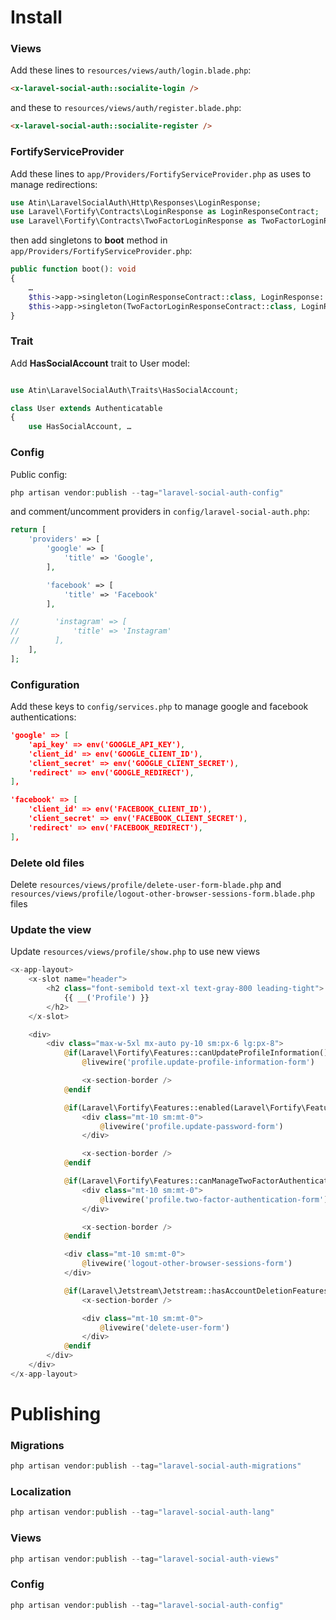 # Install
### Views
Add these lines to `resources/views/auth/login.blade.php`:

```html
<x-laravel-social-auth::socialite-login />
```

and these to `resources/views/auth/register.blade.php`:

```html
<x-laravel-social-auth::socialite-register />
```

### FortifyServiceProvider
Add these lines to `app/Providers/FortifyServiceProvider.php` as uses to manage redirections:

```php
use Atin\LaravelSocialAuth\Http\Responses\LoginResponse;
use Laravel\Fortify\Contracts\LoginResponse as LoginResponseContract;
use Laravel\Fortify\Contracts\TwoFactorLoginResponse as TwoFactorLoginResponseContract;
```

then add singletons to **boot** method in `app/Providers/FortifyServiceProvider.php`:

```php
public function boot(): void
{
    …
    $this->app->singleton(LoginResponseContract::class, LoginResponse::class);
    $this->app->singleton(TwoFactorLoginResponseContract::class, LoginResponse::class);
}
```

### Trait
Add **HasSocialAccount** trait to User model:

```php

use Atin\LaravelSocialAuth\Traits\HasSocialAccount;

class User extends Authenticatable
{
    use HasSocialAccount, …
```

### Config
Public config:
```php
php artisan vendor:publish --tag="laravel-social-auth-config"
```

and comment/uncomment providers in `config/laravel-social-auth.php`:
```php
return [
    'providers' => [
        'google' => [
            'title' => 'Google',
        ],

        'facebook' => [
            'title' => 'Facebook'
        ],

//        'instagram' => [
//            'title' => 'Instagram'
//        ],
    ],
];
```

### Configuration
Add these keys to `config/services.php` to manage google and facebook authentications:

```json
'google' => [
    'api_key' => env('GOOGLE_API_KEY'),
    'client_id' => env('GOOGLE_CLIENT_ID'),
    'client_secret' => env('GOOGLE_CLIENT_SECRET'),
    'redirect' => env('GOOGLE_REDIRECT'),
],

'facebook' => [
    'client_id' => env('FACEBOOK_CLIENT_ID'),
    'client_secret' => env('FACEBOOK_CLIENT_SECRET'),
    'redirect' => env('FACEBOOK_REDIRECT'),
],
```

### Delete old files
Delete `resources/views/profile/delete-user-form-blade.php` and `resources/views/profile/logout-other-browser-sessions-form.blade.php` files

### Update the view
Update `resources/views/profile/show.php` to use new views

```php
<x-app-layout>
    <x-slot name="header">
        <h2 class="font-semibold text-xl text-gray-800 leading-tight">
            {{ __('Profile') }}
        </h2>
    </x-slot>

    <div>
        <div class="max-w-5xl mx-auto py-10 sm:px-6 lg:px-8">
            @if(Laravel\Fortify\Features::canUpdateProfileInformation())
                @livewire('profile.update-profile-information-form')

                <x-section-border />
            @endif

            @if(Laravel\Fortify\Features::enabled(Laravel\Fortify\Features::updatePasswords()) && ! auth()->user()->socialAccount)
                <div class="mt-10 sm:mt-0">
                    @livewire('profile.update-password-form')
                </div>

                <x-section-border />
            @endif

            @if(Laravel\Fortify\Features::canManageTwoFactorAuthentication() && ! auth()->user()->socialAccount)
                <div class="mt-10 sm:mt-0">
                    @livewire('profile.two-factor-authentication-form')
                </div>

                <x-section-border />
            @endif

            <div class="mt-10 sm:mt-0">
                @livewire('logout-other-browser-sessions-form')
            </div>

            @if(Laravel\Jetstream\Jetstream::hasAccountDeletionFeatures())
                <x-section-border />

                <div class="mt-10 sm:mt-0">
                    @livewire('delete-user-form')
                </div>
            @endif
        </div>
    </div>
</x-app-layout>
```

# Publishing
### Migrations
```php
php artisan vendor:publish --tag="laravel-social-auth-migrations"
```

### Localization
```php
php artisan vendor:publish --tag="laravel-social-auth-lang"
```

### Views
```php
php artisan vendor:publish --tag="laravel-social-auth-views"
```

### Config
```php
php artisan vendor:publish --tag="laravel-social-auth-config"
```
